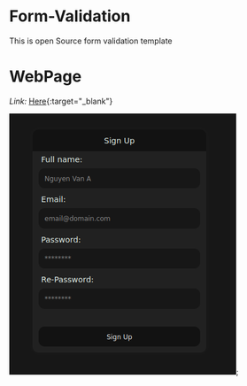 # Form-Validation

This is open Source form validation template

# WebPage

*Link:* [Here](https://lebakhai13.github.io/Form-Validation/){:target="_blank"}

![image](./assets/img/preview.png);
